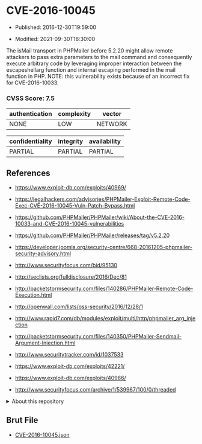 # CVE-2016-10045

- Published: 2016-12-30T19:59:00

- Modified: 2021-09-30T16:30:00

The isMail transport in PHPMailer before 5.2.20 might allow remote attackers to pass extra parameters to the mail command and consequently execute arbitrary code by leveraging improper interaction between the escapeshellarg function and internal escaping performed in the mail function in PHP. NOTE: this vulnerability exists because of an incorrect fix for CVE-2016-10033.

### CVSS Score: **7.5**

| authentication | complexity | vector |
| --- | --- | --- |
| NONE | LOW | NETWORK |

| confidentiality | integrity | availability |
| --- | --- | --- |
| PARTIAL | PARTIAL | PARTIAL |

## References

* https://www.exploit-db.com/exploits/40969/

* https://legalhackers.com/advisories/PHPMailer-Exploit-Remote-Code-Exec-CVE-2016-10045-Vuln-Patch-Bypass.html

* https://github.com/PHPMailer/PHPMailer/wiki/About-the-CVE-2016-10033-and-CVE-2016-10045-vulnerabilities

* https://github.com/PHPMailer/PHPMailer/releases/tag/v5.2.20

* https://developer.joomla.org/security-centre/668-20161205-phpmailer-security-advisory.html

* http://www.securityfocus.com/bid/95130

* http://seclists.org/fulldisclosure/2016/Dec/81

* http://packetstormsecurity.com/files/140286/PHPMailer-Remote-Code-Execution.html

* http://openwall.com/lists/oss-security/2016/12/28/1

* http://www.rapid7.com/db/modules/exploit/multi/http/phpmailer_arg_injection

* http://packetstormsecurity.com/files/140350/PHPMailer-Sendmail-Argument-Injection.html

* http://www.securitytracker.com/id/1037533

* https://www.exploit-db.com/exploits/42221/

* https://www.exploit-db.com/exploits/40986/

* http://www.securityfocus.com/archive/1/539967/100/0/threaded

<details>
<summary>About this repository</summary> 

  This repository is part of the project [Live Hack CVE](https://github.com/Live-Hack-CVE). Main website can be found [www.live-hack.org](https://www.live-hack.org) 
  
  Made by [Sn0wAlice](https://github.com/Sn0wAlice) for the people that care about security and need to have a feed of the latest CVEs. Hope you enjoy it, don't forget to star the repo and follow me on [Twitter](https://twitter.com/Sn0wAlice) and [Github](https://github.com/Sn0wAlice). And that is my [personnal website](https://www.alice-snow.me/)

  - [Home Page](https://github.com/Live-Hack-CVE)
  - [Framework](https://github.com/Live-Hack-CVE/cve-framework)
  - [CVE database](https://github.com/Live-Hack-CVE/full_database)
  - [Changelog](https://github.com/Live-Hack-CVE/Changelog)
</details>

## Brut File

* [CVE-2016-10045.json](https://raw.githubusercontent.com/Live-Hack-CVE/full_database/main/cves/2016/CVE-2016-10045.json)

